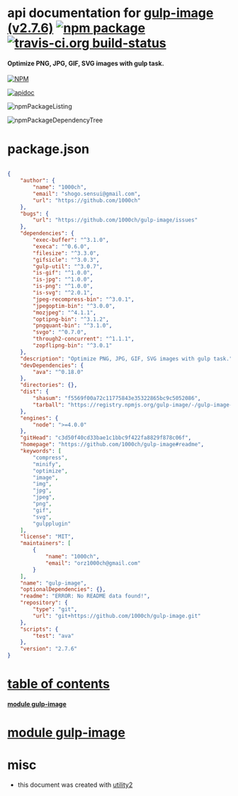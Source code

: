 # api documentation for  [gulp-image (v2.7.6)](https://github.com/1000ch/gulp-image#readme)  [![npm package](https://img.shields.io/npm/v/npmdoc-gulp-image.svg?style=flat-square)](https://www.npmjs.org/package/npmdoc-gulp-image) [![travis-ci.org build-status](https://api.travis-ci.org/npmdoc/node-npmdoc-gulp-image.svg)](https://travis-ci.org/npmdoc/node-npmdoc-gulp-image)
#### Optimize PNG, JPG, GIF, SVG images with gulp task.

[![NPM](https://nodei.co/npm/gulp-image.png?downloads=true)](https://www.npmjs.com/package/gulp-image)

[![apidoc](https://npmdoc.github.io/node-npmdoc-gulp-image/build/screenCapture.buildNpmdoc.browser._2Fhome_2Ftravis_2Fbuild_2Fnpmdoc_2Fnode-npmdoc-gulp-image_2Ftmp_2Fbuild_2Fapidoc.html.png)](https://npmdoc.github.io/node-npmdoc-gulp-image/build/apidoc.html)

![npmPackageListing](https://npmdoc.github.io/node-npmdoc-gulp-image/build/screenCapture.npmPackageListing.svg)

![npmPackageDependencyTree](https://npmdoc.github.io/node-npmdoc-gulp-image/build/screenCapture.npmPackageDependencyTree.svg)



# package.json

```json

{
    "author": {
        "name": "1000ch",
        "email": "shogo.sensui@gmail.com",
        "url": "https://github.com/1000ch"
    },
    "bugs": {
        "url": "https://github.com/1000ch/gulp-image/issues"
    },
    "dependencies": {
        "exec-buffer": "^3.1.0",
        "execa": "^0.6.0",
        "filesize": "^3.3.0",
        "gifsicle": "^3.0.3",
        "gulp-util": "^3.0.7",
        "is-gif": "^1.0.0",
        "is-jpg": "^1.0.0",
        "is-png": "^1.0.0",
        "is-svg": "^2.0.1",
        "jpeg-recompress-bin": "^3.0.1",
        "jpegoptim-bin": "^3.0.0",
        "mozjpeg": "^4.1.1",
        "optipng-bin": "^3.1.2",
        "pngquant-bin": "^3.1.0",
        "svgo": "^0.7.0",
        "through2-concurrent": "^1.1.1",
        "zopflipng-bin": "^3.0.1"
    },
    "description": "Optimize PNG, JPG, GIF, SVG images with gulp task.",
    "devDependencies": {
        "ava": "^0.18.0"
    },
    "directories": {},
    "dist": {
        "shasum": "f5569f00a72c11775843e35322865bc9c5052086",
        "tarball": "https://registry.npmjs.org/gulp-image/-/gulp-image-2.7.6.tgz"
    },
    "engines": {
        "node": ">=4.0.0"
    },
    "gitHead": "c3d50f40cd33bae1c1bbc9f422fa8829f878c06f",
    "homepage": "https://github.com/1000ch/gulp-image#readme",
    "keywords": [
        "compress",
        "minify",
        "optimize",
        "image",
        "img",
        "jpg",
        "jpeg",
        "png",
        "gif",
        "svg",
        "gulpplugin"
    ],
    "license": "MIT",
    "maintainers": [
        {
            "name": "1000ch",
            "email": "orz1000ch@gmail.com"
        }
    ],
    "name": "gulp-image",
    "optionalDependencies": {},
    "readme": "ERROR: No README data found!",
    "repository": {
        "type": "git",
        "url": "git+https://github.com/1000ch/gulp-image.git"
    },
    "scripts": {
        "test": "ava"
    },
    "version": "2.7.6"
}
```



# <a name="apidoc.tableOfContents"></a>[table of contents](#apidoc.tableOfContents)

#### [module gulp-image](#apidoc.module.gulp-image)



# <a name="apidoc.module.gulp-image"></a>[module gulp-image](#apidoc.module.gulp-image)



# misc
- this document was created with [utility2](https://github.com/kaizhu256/node-utility2)
